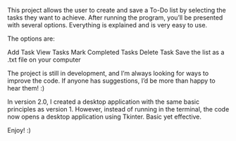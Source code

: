 This project allows the user to create and save a To-Do list by selecting the tasks they want to achieve.
After running the program, you’ll be presented with several options. Everything is explained and is very easy to use.

The options are:

Add Task
View Tasks
Mark Completed Tasks
Delete Task
Save the list as a .txt file on your computer

The project is still in development, and I’m always looking for ways to improve the code. If anyone has suggestions, I’d be more than happy to hear them! :)

In version 2.0, I created a desktop application with the same basic principles as version 1. However, instead of running in the terminal, the code now opens a desktop application using Tkinter.
Basic yet effective.

Enjoy! :)
